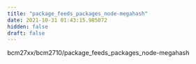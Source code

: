 ```yaml
---
title: "package_feeds_packages_node-megahash"
date: 2021-10-31 01:43:15.985072
hidden: false
draft: false
---
```


bcm27xx/bcm2710/package_feeds_packages_node-megahash

